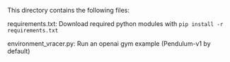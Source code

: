 This directory contains the following files:

requirements.txt: Download required python modules with `pip install -r requirements.txt`

environment_vracer.py: Run an openai gym example (Pendulum-v1 by default)
